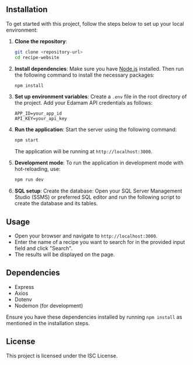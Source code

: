 ## Installation

To get started with this project, follow the steps below to set up your local environment:

1. **Clone the repository**:
   ```bash
   git clone <repository-url>
   cd recipe-website
   ```

2. **Install dependencies**:
   Make sure you have [Node.js](https://nodejs.org/) installed. Then run the following command to install the necessary packages:
   ```bash
   npm install
   ```

3. **Set up environment variables**:
   Create a `.env` file in the root directory of the project. Add your Edamam API credentials as follows:
   ```
   APP_ID=your_app_id
   API_KEY=your_api_key
   ```

4. **Run the application**:
   Start the server using the following command:
   ```bash
   npm start
   ```
   The application will be running at `http://localhost:3000`.

5. **Development mode**:
   To run the application in development mode with hot-reloading, use:
   ```bash
   npm run dev
   ```

6. **SQL setup**:
   Create the database: Open your SQL Server Management Studio (SSMS) or preferred SQL editor and run the following script to create the database and its tables.

## Usage

- Open your browser and navigate to `http://localhost:3000`.
- Enter the name of a recipe you want to search for in the provided input field and click "Search".
- The results will be displayed on the page.

## Dependencies

- Express
- Axios
- Dotenv
- Nodemon (for development)

Ensure you have these dependencies installed by running `npm install` as mentioned in the installation steps.

## License

This project is licensed under the ISC License.
